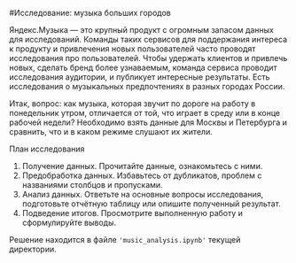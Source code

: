 
#Исследование: музыка больших городов

Яндекс.Музыка — это крупный продукт с огромным запасом данных для исследований. Команды таких сервисов для поддержания интереса к продукту 
и привлечения новых пользователей часто проводят исследования про пользователей. Чтобы удержать клиентов и привлечь новых, сделать бренд более 
узнаваемым, команда сервиса проводит исследования аудитории, и публикует интересные результаты.
Есть исследования о музыкальных предпочтениях в разных городах России.

Итак, вопрос: как музыка, которая звучит по дороге на работу в понедельник утром, отличается от той, 
что играет в среду или в конце рабочей недели? Необходимо взять данные для Москвы и Петербурга и сравнить, что и в каком режиме слушают их жители.

План исследования
1. Получение данных. Прочитайте данные, ознакомьтесь с ними.
2. Предобработка данных. Избавьтесь от дубликатов, проблем с названиями столбцов и пропусками.
3. Анализ данных. Ответьте на основные вопросы исследования, подготовьте отчётную таблицу или опишите полученный результат.
4. Подведение итогов. Просмотрите выполненную работу и сформулируйте выводы.

Решение находится в файле `'music_analysis.ipynb'` текущей директории.
